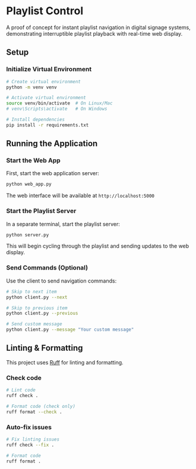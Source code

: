 # Playlist Control

A proof of concept for instant playlist navigation in digital signage systems, demonstrating interruptible playlist playback with real-time web display.

## Setup

### Initialize Virtual Environment

```bash
# Create virtual environment
python -m venv venv

# Activate virtual environment
source venv/bin/activate  # On Linux/Mac
# venv\Scripts\activate   # On Windows

# Install dependencies
pip install -r requirements.txt
```

## Running the Application

### Start the Web App

First, start the web application server:

```bash
python web_app.py
```

The web interface will be available at `http://localhost:5000`

### Start the Playlist Server

In a separate terminal, start the playlist server:

```bash
python server.py
```

This will begin cycling through the playlist and sending updates to the web display.

### Send Commands (Optional)

Use the client to send navigation commands:

```bash
# Skip to next item
python client.py --next

# Skip to previous item
python client.py --previous

# Send custom message
python client.py --message "Your custom message"
```

## Linting & Formatting

This project uses [Ruff](https://github.com/astral-sh/ruff) for linting and formatting.

### Check code

```bash
# Lint code
ruff check .

# Format code (check only)
ruff format --check .
```

### Auto-fix issues

```bash
# Fix linting issues
ruff check --fix .

# Format code
ruff format .
```
